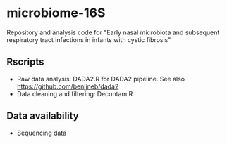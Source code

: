 # microbiome-16S
Repository and analysis code for "Early nasal microbiota and subsequent respiratory tract infections in infants with cystic fibrosis"

## Rscripts
- Raw data analysis: DADA2.R for DADA2 pipeline. See also https://github.com/benjjneb/dada2
- Data cleaning and filtering: Decontam.R

## Data availability
- Sequencing data 
